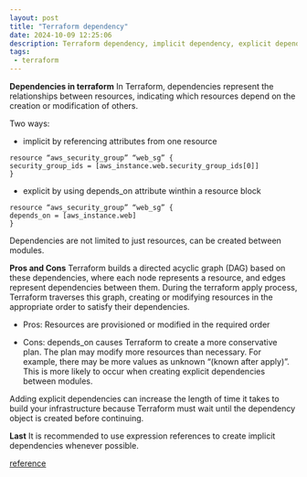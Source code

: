 ```yaml
---
layout: post
title: "Terraform dependency"
date: 2024-10-09 12:25:06
description: Terraform dependency, implicit dependency, explicit dependency, depends_on
tags:
 - terraform
---
```


**Dependencies in terraform**
In Terraform, dependencies represent the relationships between resources, indicating which resources depend on the creation or modification of others. 

Two ways:
- implicit
by referencing attributes from one resource 
```
resource “aws_security_group” “web_sg” {
security_group_ids = [aws_instance.web.security_group_ids[0]]
}
```

- explicit
by using depends_on attribute winthin a resource block
```
resource “aws_security_group” “web_sg” {
depends_on = [aws_instance.web]
}
```

Dependencies are not limited to just resources, can be created between modules.

**Pros and Cons**
Terraform builds a directed acyclic graph (DAG) based on these dependencies, where each node represents a resource, and edges represent dependencies between them. During the terraform apply process, Terraform traverses this graph, creating or modifying resources in the appropriate order to satisfy their dependencies.

- Pros:
Resources are provisioned or modified in the required order

- Cons:
depends_on causes Terraform to create a more conservative plan. The plan may modify more resources than necessary. For example, there may be more values as unknown “(known after apply)”. This is more likely to occur when creating explicit dependencies between modules.

Adding explicit dependencies can increase the length of time it takes to build your infrastructure because Terraform must wait until the dependency object is created before continuing.


**Last**
It is recommended to use expression references to create implicit dependencies whenever possible.

[reference](https://dev.to/pdelcogliano/how-to-use-terraform-dependson-3a0k)
